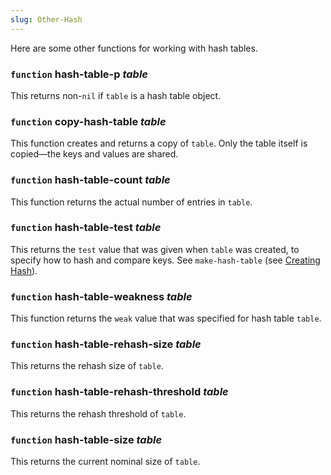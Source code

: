 ```yaml
---
slug: Other-Hash
---
```


Here are some other functions for working with hash tables.

### <span className="tag function">`function`</span> **hash-table-p** *table*

This returns non-`nil` if `table` is a hash table object.

### <span className="tag function">`function`</span> **copy-hash-table** *table*

This function creates and returns a copy of `table`. Only the table itself is copied—the keys and values are shared.

### <span className="tag function">`function`</span> **hash-table-count** *table*

This function returns the actual number of entries in `table`.

### <span className="tag function">`function`</span> **hash-table-test** *table*

This returns the `test` value that was given when `table` was created, to specify how to hash and compare keys. See `make-hash-table` (see [Creating Hash](/docs/elisp/Creating-Hash)).

### <span className="tag function">`function`</span> **hash-table-weakness** *table*

This function returns the `weak` value that was specified for hash table `table`.

### <span className="tag function">`function`</span> **hash-table-rehash-size** *table*

This returns the rehash size of `table`.

### <span className="tag function">`function`</span> **hash-table-rehash-threshold** *table*

This returns the rehash threshold of `table`.

### <span className="tag function">`function`</span> **hash-table-size** *table*

This returns the current nominal size of `table`.
